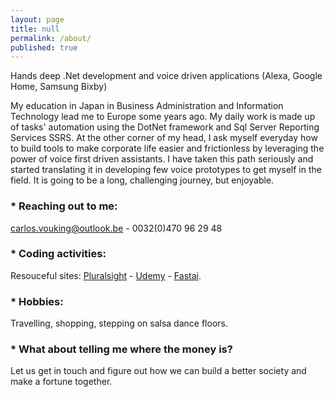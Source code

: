 ```yaml
---
layout: page
title: null
permalink: /about/
published: true
---
```


Hands deep .Net development and voice driven applications (Alexa, Google Home, Samsung Bixby)

   My education in Japan in Business Administration and Information Technology lead me to Europe some years ago.  My daily work is made up of tasks' automation using the DotNet framework and Sql Server Reporting Services SSRS. 
   At the other corner of my head, I ask myself everyday how to build tools to make corporate life easier and frictionless by leveraging the power of voice first driven assistants. I have taken this path seriously and started translating it in developing few voice prototypes to get myself in the field. It is going to be a long, challenging journey, but enjoyable.



### * Reaching out to me:

[carlos.vouking@outlook.be](mailto:carlosvouking@gmail.com) - 0032(0)470 96 29 48

### * Coding activities:

Resouceful sites: [Pluralsight](http://pluralsight.com) - [Udemy](http://udemy.com) - [Fastai](http://fast.ai).


### * Hobbies:

Travelling, shopping, stepping on salsa dance floors.



### * What about telling me where the money is?

Let us get in touch and figure out how we can build a better society and make a fortune together.
